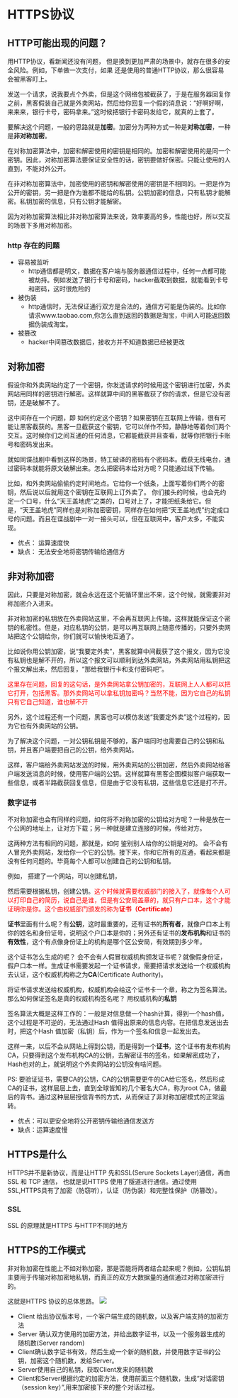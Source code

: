 # HTTPS协议



## HTTP可能出现的问题？

用HTTP协议，看新闻还没有问题， 但是换到更加严肃的场景中，就存在很多的安全风险。例如，下单做一次支付，如果 还是使用的普通HTTP协议，那么很容易 会被黑客盯上。


发送一个请求，说我要点个外卖，但是这个网络包被截获了，于是在服务器回复你之前，黑客假装自己就是外卖网站，然后给你回复一个假的消息说：“好啊好啊，来来来，银行卡号，密码拿来。”这时候把银行卡密码发给它，就真的上套了。


要解决这个问题，一般的思路就是**加密**。加密分为两种方式一种是**对称加密**，一种是**非对称加密**。


在对称加密算法中，加密和解密使用的密钥是相同的。加密和解密使用的是同一个密钥。因此，对称加密算法要保证安全性的话，密钥要做好保密。只能让使用的人直到，不能对外公开。


在非对称加密算法中，加密使用的密钥和解密使用的密钥是不相同的。一把是作为公开的密钥，另一把是作为谁都不能给的私钥。公钥加密的信息，只有私钥才能解密。私钥加密的信息，只有公钥才能解密。


因为对称加密算法相比非对称加密算法来说，效率要高的多，性能也好，所以交互的场景下多用对称加密。


### http 存在的问题
* 容易被监听
  * http通信都是明文，数据在客户端与服务器通信过程中，任何一点都可能被劫持。例如发送了银行卡号和密码，hacker截取到数据，就能看到卡号和密码，这时很危险的
* 被伪装
  * http通信时，无法保证通行双方是合法的，通信方可能是伪装的。比如你请求www.taobao.com,你怎么直到返回的数据是淘宝，中间人可能返回数据伪装成淘宝。
* 被篡改
  * hacker中间篡改数据后，接收方并不知道数据已经被更改


## 对称加密
假设你和外卖网站约定了一个密钥，你发送请求的时候用这个密钥进行加密，外卖网站用同样的密钥进行解密。这样就算中间的黑客截获了你的请求，但是它没有密钥，还是破解不了。

这中间存在一个问题，即 如何约定这个密钥？如果密钥在互联网上传输，很有可能让黑客截获的。黑客一旦截获这个密钥，它可以佯作不知，静静地等着你们两个交互。这时候你们之间互通的任何消息，它都能截获并且查看，就等你把银行卡账号和密码发出来。


就如同谍战剧中看到这样的场景，特工破译的密码有个密码本。截获无线电台，通过密码本就能将原文破解出来。怎么把密码本给对方呢？只能通过线下传输。


比如，和外卖网站偷偷约定时间地点。它给你一个纸条，上面写着你们两个的密钥，然后说以后就用这个密钥在互联网上订外卖了。 你们接头的时候，也会先约定一个口号，什么“天王盖地虎”之类的，口号对上了，才能把纸条给它。但是，“天王盖地虎”同样也是对称加密密钥，同样存在如何把“天王盖地虎”约定成口号的问题。而且在谍战剧中一对一接头可以，但在互联网中，客户太多，不能实现。

* 优点： 运算速度快
* 缺点： 无法安全地将密钥传输给通信方


## 非对称加密
因此，只要是对称加密，就会永远在这个死循环里出不来，这个时候，就需要非对称加密介入进来。

非对称加密的私钥放在外卖网站这里，不会再互联网上传输，这样就能保证这个密钥的私密性。但是，对应私钥的公钥，是可以再互联网上随意传播的，只要外卖网站把这个公钥给你，你们就可以愉快地互通了。

比如说你用公钥加密，说“我要定外卖”，黑客就算中间截获了这个报文，因为它没有私钥也是解不开的，所以这个报文可以顺利到达外卖网站，外卖网站用私钥把这个报文解出来，然后回复，“那给我银行卡和支付密码吧”。

<font color=red>这里存在问题，回复的这句话，是外卖网站拿公钥加密的，互联网上人人都可以把它打开，包括黑客。那外卖网站可以拿私钥加密吗？当然不能，因为它自己的私钥只有它自己知道，谁也解不开</font>

另外，这个过程还有一个问题，黑客也可以模仿发送“我要定外卖”这个过程的，因为它也有外卖网站的公钥。


为了解决这个问题，一对公钥私钥是不够的，客户端同时也需要自己的公钥和私钥，并且客户端要把自己的公钥，给外卖网站。


这样，客户端给外卖网站发送的时候，用外卖网站的公钥加密，然后外卖网站给客户端发送消息的时候，使用客户端的公钥。这样就算有黑客企图模拟客户端获取一些信息，或者半路截获回复信息，但是由于它没有私钥，这些信息它还是打不开。


### 数字证书
不对称加密也会有同样的问题，如何将不对称加密的公钥给对方呢？一种是放在一个公网的地址上，让对方下载；另一种就是建立连接的时候，传给对方。

这两种方法有相同的问题，那就是，如何 鉴别别人给你的公钥是对的。 会不会有人冒充外卖网站，发给你一个它的公钥。接下来，你和它所有的互通，看起来都是没有任何问题的。毕竟每个人都可以创建自己的公钥和私钥。



例如， 搭建了一个网站，可以创建私钥，

然后需要根据私钥，创建公钥。<font color =red>这个时候就需要权威部门的接入了，就像每个人可以打印自己的简历，说自己是谁，但是有公安局盖章的，就只有户口本，这个才能证明你是你。这个由权威部门颁发的称为**证书（Certificate）**</font>


**证书**里面有什么呢？有**公钥**，这时最重要的，还有证书的**所有者**，就像户口本上有你的姓名和身份证号，说明这个户口本是你的；另外还有证书的**发布机构**和证书的**有效性**，这个有点像身份证上的机构是哪个区公安局，有效期到多少年。

这个证书怎么生成的呢？ 会不会有人假冒权威机构颁发证书呢？就像假身份证，假户口本一样。生成证书需要发起一个证书请求，需要把请求发送给一个权威机构去认证，这个权威机构称之为**CA**(Certificate Authority)。


将证书请求发送给权威机构，权威机构会给这个证书卡一个章，称之为签名算法。 那么如何保证签名是真的权威机构签名呢？ 用权威机构的**私钥**


签名算法大概是这样工作的：一般是对信息做一个hash计算，得到一个hash值，这个过程是不可逆的，无法通过Hash 值得出原来的信息内容。在把信息发送出去时，把这个Hash 值加密（私钥）后，作为一个签名和信息一起发出去。


这样一来，以后不会从网站上得到公钥，而是得到一个**证书**，这个证书有发布机构CA，只要得到这个发布机构CA的公钥，去解密证书的签名，如果解密成功了，Hash也对的上，就说明这个外卖网站的公钥没有啥问题。

PS: 要验证证书，需要CA的公钥，CA的公钥需要更牛的CA给它签名，然后形成CA的证书，这样层层上去，直到全球皆知的几个著名大CA，称为root CA，做最后的背书。通过这种层层授信背书的方式，从而保证了非对称加密模式的正常运转。


* 优点：可以更安全地将公开密钥传输给通信发送方
* 缺点：运算速度慢


## HTTPS是什么
HTTPS并不是新协议，而是让HTTP 先和SSL(Serure Sockets Layer)通信，再由SSL 和 TCP 通信， 也就是说HTTPS 使用了隧道进行通信。通过使用SSL,HTTPS具有了加密（防窃听），认证（防伪装）和完整性保护（防篡改）。


### SSL
SSL 的原理就是HTTPS 与HTTP不同的地方


## HTTPS的工作模式

非对称加密在性能上不如对称加密，那是否能将两者结合起来呢？例如，公钥私钥主要用于传输对称加密地私钥，而真正的双方大数据量的通信通过对称加密进行的。

这就是HTTPS 协议的总体思路。
![](images/2021-05-11-10-45-57.png)



* Client 给出协议版本号，一个客户端生成的随机数，以及客户端支持的加密方法
* Server 确认双方使用的加密方法，并给出数字证书，以及一个服务器生成的随机数(Server random)
* Client确认数字证书有效，然后生成一个新的随机数，并使用数字证书的公钥，加密这个随机数，发给Server。
* Server使用自己的私钥，获取Client发来的随机数
* Client和Server根据约定的加密方法，使用前面三个随机数，生成“对话密钥（session key）”,用来加密接下来的整个对话过程。



